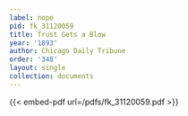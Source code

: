 ```yaml
---
label: nope
pid: fk_31120059
title: Trust Gets a Blow
year: '1893'
author: Chicago Daily Tribune
order: '348'
layout: single
collection: documents
---
```



{{< embed-pdf url=/pdfs/fk_31120059.pdf >}}